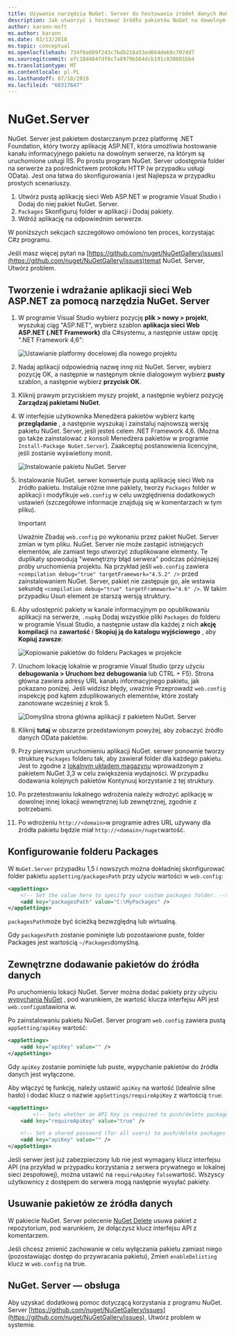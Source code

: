 ```yaml
---
title: Używanie narzędzia NuGet. Server do hostowania źródeł danych NuGet
description: Jak utworzyć i hostować źródło pakietów NuGet na dowolnym serwerze, na którym są uruchomione usługi IIS, przy użyciu NuGet. Server, dzięki czemu pakiety są dostępne za pośrednictwem protokołów HTTP i OData.
author: karann-msft
ms.author: karann
ms.date: 03/13/2018
ms.topic: conceptual
ms.openlocfilehash: 734f0a609f243c7bdb218a53ed664de68c707dd7
ms.sourcegitcommit: efc18d484fdf0c7a8979b564dcb191c030601bb4
ms.translationtype: MT
ms.contentlocale: pl-PL
ms.lasthandoff: 07/18/2019
ms.locfileid: "68317647"
---
```

# <a name="nugetserver"></a>NuGet.Server

NuGet. Server jest pakietem dostarczanym przez platformę .NET Foundation, który tworzy aplikację ASP.NET, która umożliwia hostowanie kanału informacyjnego pakietu na dowolnym serwerze, na którym są uruchomione usługi IIS. Po prostu program NuGet. Server udostępnia folder na serwerze za pośrednictwem protokołu HTTP (w przypadku usługi OData). Jest ona łatwa do skonfigurowania i jest Najlepsza w przypadku prostych scenariuszy.

1. Utwórz pustą aplikację sieci Web ASP.NET w programie Visual Studio i Dodaj do niej pakiet NuGet. Server.
1. `Packages` Skonfiguruj folder w aplikacji i Dodaj pakiety.
1. Wdróż aplikację na odpowiednim serwerze.

W poniższych sekcjach szczegółowo omówiono ten proces, korzystając C#z programu.

Jeśli masz więcej pytań na [https://github.com/nuget/NuGetGallery/issues](https://github.com/nuget/NuGetGallery/issues)temat NuGet. Server, Utwórz problem.

## <a name="create-and-deploy-an-aspnet-web-application-with-nugetserver"></a>Tworzenie i wdrażanie aplikacji sieci Web ASP.NET za pomocą narzędzia NuGet. Server

1. W programie Visual Studio wybierz pozycję **plik > nowy > projekt**, wyszukaj ciąg "ASP.NET", wybierz szablon **aplikacja sieci Web ASP.NET (.NET Framework)** dla C#systemu, a następnie ustaw opcję ".NET Framework 4,6":

    ![Ustawianie platformy docelowej dla nowego projektu](media/Hosting_01-NuGet.Server-Set4.6.png)

1. Nadaj aplikacji odpowiednią nazwę *inną* niż NuGet. Server, wybierz pozycję OK, a następnie w następnym oknie dialogowym wybierz **pusty** szablon, a następnie wybierz **przycisk OK**.

1. Kliknij prawym przyciskiem myszy projekt, a następnie wybierz pozycję **Zarządzaj pakietami NuGet**.

1. W interfejsie użytkownika Menedżera pakietów wybierz kartę **przeglądanie** , a następnie wyszukaj i zainstaluj najnowszą wersję pakietu NuGet. Server, jeśli jesteś celem .NET Framework 4,6. (Można go także zainstalować z konsoli Menedżera pakietów w programie `Install-Package NuGet.Server`). Zaakceptuj postanowienia licencyjne, jeśli zostanie wyświetlony monit.

    ![Instalowanie pakietu NuGet. Server](media/Hosting_02-NuGet.Server-Package.png)

1. Instalowanie NuGet. serwer konwertuje pustą aplikację sieci Web na źródło pakietu. Instaluje różne inne pakiety, tworzy `Packages` folder w aplikacji i modyfikuje `web.config` w celu uwzględnienia dodatkowych ustawień (szczegółowe informacje znajdują się w komentarzach w tym pliku).

    > [!Important]
    > Uważnie Zbadaj `web.config` po wykonaniu przez pakiet NuGet. Server zmian w tym pliku. NuGet. Server nie może zastąpić istniejących elementów, ale zamiast tego utworzyć zduplikowane elementy. Te duplikaty spowodują "wewnętrzny błąd serwera" podczas późniejszej próby uruchomienia projektu. Na przykład jeśli `web.config` zawiera `<compilation debug="true" targetFramework="4.5.2" />` przed zainstalowaniem NuGet. Server, pakiet nie zastępuje go, ale wstawia sekundę `<compilation debug="true" targetFramework="4.6" />`. W takim przypadku Usuń element ze starszą wersją struktury.

1. Aby udostępnić pakiety w kanale informacyjnym po opublikowaniu aplikacji na serwerze, `.nupkg` Dodaj wszystkie pliki `Packages` do folderu w programie Visual Studio, a następnie ustaw dla każdej z nich **akcję kompilacji** na **zawartość** i **Skopiuj ją do katalogu wyjściowego** , aby **Kopiuj zawsze**:

    ![Kopiowanie pakietów do folderu Packages w projekcie](media/Hosting_03-NuGet.Server-Package-Folder.png)

1. Uruchom lokację lokalnie w programie Visual Studio (przy użyciu **debugowania > Uruchom bez debugowania** lub CTRL + F5). Strona główna zawiera adresy URL kanału informacyjnego pakietu, jak pokazano poniżej. Jeśli widzisz błędy, uważnie Przeprowadź `web.config` inspekcję pod kątem zduplikowanych elementów, które zostały zanotowane wcześniej z krok 5.

    ![Domyślna strona główna aplikacji z pakietem NuGet. Server](media/Hosting_04-NuGet.Server-FeedHomePage.png)

1. Kliknij **tutaj** w obszarze przedstawionym powyżej, aby zobaczyć źródło danych OData pakietów.

1. Przy pierwszym uruchomieniu aplikacji NuGet. serwer ponownie tworzy strukturę `Packages` folderu tak, aby zawierał folder dla każdego pakietu. Jest to zgodne z [lokalnym układem magazynu](http://blog.nuget.org/20151118/nuget-3.3.html#folder-based-repository-commands) wprowadzonym z pakietem NuGet 3,3 w celu zwiększenia wydajności. W przypadku dodawania kolejnych pakietów Kontynuuj korzystanie z tej struktury.

1. Po przetestowaniu lokalnego wdrożenia należy wdrożyć aplikację w dowolnej innej lokacji wewnętrznej lub zewnętrznej, zgodnie z potrzebami.

1. Po wdrożeniu `http://<domain>`w programie adres URL używany dla źródła pakietu będzie miał `http://<domain>/nuget`wartość.

## <a name="configuring-the-packages-folder"></a>Konfigurowanie folderu Packages

W `NuGet.Server` przypadku 1,5 i nowszych można dokładniej skonfigurować folder pakietu `appSetting/packagesPath` przy użyciu wartości w `web.config`:

```xml
<appSettings>
    <!-- Set the value here to specify your custom packages folder. -->
    <add key="packagesPath" value="C:\MyPackages" />
</appSettings>
```

`packagesPath`może być ścieżką bezwzględną lub wirtualną.

Gdy `packagesPath` zostanie pominięte lub pozostawione puste, folder Packages jest wartością `~/Packages`domyślną.

## <a name="adding-packages-to-the-feed-externally"></a>Zewnętrzne dodawanie pakietów do źródła danych

Po uruchomieniu lokacji NuGet. Server można dodać pakiety przy użyciu [wypychania NuGet](../reference/cli-reference/cli-ref-push.md) , pod warunkiem, że wartość klucza interfejsu API jest `web.config`ustawiona w.

Po zainstalowaniu pakietu NuGet. Server program `web.config` zawiera pustą `appSetting/apiKey` wartość:

```xml
<appSettings>
    <add key="apiKey" value="" />
</appSettings>
```

Gdy `apiKey` zostanie pominięte lub puste, wypychanie pakietów do źródła danych jest wyłączone.

Aby włączyć tę funkcję, należy ustawić `apiKey` na wartość (idealnie silne hasło) i dodać klucz o nazwie `appSettings/requireApiKey` z wartością `true`:

```xml
<appSettings>
        <!-- Sets whether an API Key is required to push/delete packages -->
    <add key="requireApiKey" value="true" />

    <!-- Set a shared password (for all users) to push/delete packages -->
    <add key="apiKey" value="" />
</appSettings>
```

Jeśli serwer jest już zabezpieczony lub nie jest wymagany klucz interfejsu API (na przykład w przypadku korzystania z serwera prywatnego w lokalnej sieci zespołowej), można ustawić na `requireApiKey` `false`wartość. Wszyscy użytkownicy z dostępem do serwera mogą następnie wysyłać pakiety.

## <a name="removing-packages-from-the-feed"></a>Usuwanie pakietów ze źródła danych

W pakiecie NuGet. Server polecenie [NuGet Delete](../reference/cli-reference/cli-ref-delete.md) usuwa pakiet z repozytorium, pod warunkiem, że dołączysz klucz interfejsu API z komentarzem.

Jeśli chcesz zmienić zachowanie w celu wyłączania pakietu zamiast niego (pozostawiając dostęp do przywracania pakietu), Zmień `enableDelisting` klucz w `web.config` na true.

## <a name="nugetserver-support"></a>NuGet. Server — obsługa

Aby uzyskać dodatkową pomoc dotyczącą korzystania z programu NuGet. Server [https://github.com/nuget/NuGetGallery/issues](https://github.com/nuget/NuGetGallery/issues), Utwórz problem w systemie.